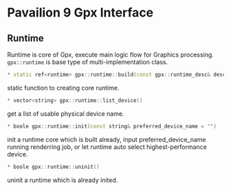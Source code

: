 # Pavailion 9 Gpx Interface

## Runtime
Runtime is core of Gpx, execute main logic flow for Graphics processing.
`gpx::runtime` is base type of multi-implementation class.

```cpp
* static ref<runtime> gpx::runtime::build(const gpx::runtime_desc& desc)
```
static function to creating core runtime.

```cpp
* vector<string> gpx::runtime::list_device()
```
get a list of usable physical device name.

```cpp
* boole gpx::runtime::init(const string& preferred_device_name = "")
```
init a runtime core which is built already,
input preferred_device_name running renderring job,
or let runtime auto select highest-performance device.

```cpp
* boole gpx::runtime::uninit()
```
uninit a runtime which is already inited.
